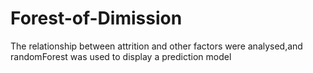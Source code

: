 # Forest-of-Dimission
The relationship between attrition and other factors were analysed,and randomForest was used to display a prediction model
